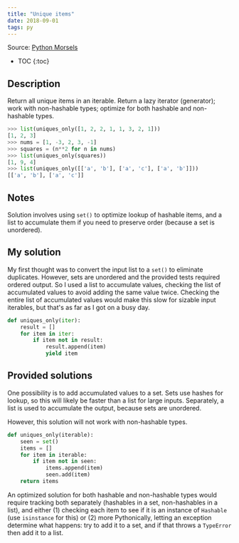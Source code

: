 ```yaml
---
title: "Unique items"
date: 2018-09-01
tags: py
---
```


Source: [Python Morsels](https://www.pythonmorsels.com/)

* TOC
{:toc}

## Description

Return all unique items in an iterable. Return a lazy iterator (generator);
work with non-hashable types; optimize for both hashable and non-hashable types.

```py
>>> list(uniques_only([1, 2, 2, 1, 1, 3, 2, 1]))
[1, 2, 3]
>>> nums = [1, -3, 2, 3, -1]
>>> squares = (n**2 for n in nums)
>>> list(uniques_only(squares))
[1, 9, 4]
>>> list(uniques_only([['a', 'b'], ['a', 'c'], ['a', 'b']]))
[['a', 'b'], ['a', 'c']]
```

## Notes

Solution involves using `set()` to optimize lookup of hashable items, and a list
to accumulate them if you need to preserve order (because a set is unordered).

## My solution

My first thought was to convert the input list to a `set()` to eliminate
duplicates. However, sets are unordered and the provided tests required
ordered output. So I used a list to accumulate  values, checking the list of
accumulated values to avoid adding the same value twice. Checking the entire
list of accumulated values would make this slow for sizable input iterables,
but that's as far as I got on a busy day.

```py
def uniques_only(iter):
    result = []
    for item in iter:
        if item not in result:
            result.append(item)
            yield item
```

## Provided solutions

One possibility is to add accumulated values to a set. Sets use hashes for
lookup, so this will likely be faster than a list for large inputs.
Separately, a list is used to accumulate the output, because sets are
unordered.

However, this solution will not work with non-hashable types.

```py
def uniques_only(iterable):
    seen = set()
    items = []
    for item in iterable:
        if item not in seen:
            items.append(item)
            seen.add(item)
    return items
```

An optimized solution for both hashable and non-hashable types would require
tracking both separately (hashables in a set, non-hashables in a list), and
either (1) checking each item to see if it is an instance of `Hashable` (use
`isinstance` for this)  or (2) more Pythonically, letting  an exception
determine what happens: try to add it to a set, and if that throws a
`TypeError` then add it to a list.
